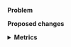 **Problem** <!--Describe the problem and refer to the open issue id any with: #<issue number> -->



**Proposed changes** <!--A few words on how the problem was solved or shortcuts found-->



<details><summary><b>Metrics</b></summary> 
<!--Performance metrics if relevant goes here-->
    
    
    
</details>
